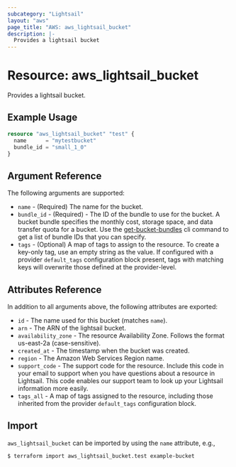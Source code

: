 ```yaml
---
subcategory: "Lightsail"
layout: "aws"
page_title: "AWS: aws_lightsail_bucket"
description: |-
  Provides a lightsail bucket
---
```


# Resource: aws_lightsail_bucket

Provides a lightsail bucket.

## Example Usage

```terraform
resource "aws_lightsail_bucket" "test" {
  name      = "mytestbucket"
  bundle_id = "small_1_0"
}
```

## Argument Reference

The following arguments are supported:

* `name` - (Required) The name for the bucket.
* `bundle_id` - (Required) - The ID of the bundle to use for the bucket. A bucket bundle specifies the monthly cost, storage space, and data transfer quota for a bucket. Use the [get-bucket-bundles](https://docs.aws.amazon.com/cli/latest/reference/lightsail/get-bucket-bundles.html) cli command to get a list of bundle IDs that you can specify.
* `tags` - (Optional) A map of tags to assign to the resource. To create a key-only tag, use an empty string as the value. If configured with a provider `default_tags` configuration block present, tags with matching keys will overwrite those defined at the provider-level.

## Attributes Reference

In addition to all arguments above, the following attributes are exported:

* `id` - The name used for this bucket (matches `name`).
* `arn` - The ARN of the lightsail bucket.
* `availability_zone` - The resource Availability Zone. Follows the format us-east-2a (case-sensitive).
* `created_at` - The timestamp when the bucket was created.
* `region` - The Amazon Web Services Region name.
* `support_code` - The support code for the resource. Include this code in your email to support when you have questions about a resource in Lightsail. This code enables our support team to look up your Lightsail information more easily.
* `tags_all` - A map of tags assigned to the resource, including those inherited from the provider `default_tags` configuration block.

## Import

`aws_lightsail_bucket` can be imported by using the `name` attribute, e.g.,

```
$ terraform import aws_lightsail_bucket.test example-bucket
```
